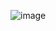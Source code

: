 ![image](https://user-images.githubusercontent.com/92545994/210874521-f0b0a0e4-6378-4e71-a1b8-eeda2ae2e6a3.png)
